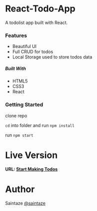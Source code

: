 # React-Todo-App
 A todolist app built with React.

### Features
+ Beautiful UI
+ Full CRUD for todos
+ Local Storage used to store todos data

##### Built With
+ HTML5
+ CSS3
+ React

### Getting Started
clone repo

`cd` into folder and run `npm install`

run `npm start`

# Live Version
#### URL: [Start Making Todos](https://todolist.ayezahmed.now.sh)

# Author
Saintaze [@saintaze](https://github.com/saintaze/)